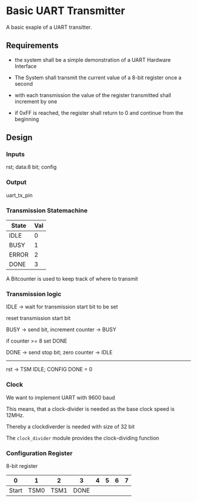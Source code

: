 # Basic UART Transmitter

A basic exaple of a UART transitter.

## Requirements

* the system shall be a simple demonstration of a UART Hardware Interface

* The System shall transmit the current value of a 8-bit register once a second

* with each transmission the value of the register transmitted shall increment by one

* if 0xFF is reached, the register shall return to 0 and continue from the beginning

## Design

### Inputs

rst; data:8 bit; config

### Output

uart_tx_pin

### Transmission Statemachine

| State | Val |
|---|---|
| IDLE | 0 |
| BUSY | 1 |
| ERROR | 2 |
| DONE | 3 |

A Bitcounter is used to keep track of where to transmit

### Transmission logic


IDLE -> wait for transmission start bit to be set

reset transmission start bit

BUSY -> send bit, increment counter -> BUSY

if counter >= 8 set DONE

DONE -> send stop bit; zero counter -> IDLE

----

rst -> TSM IDLE; CONFIG DONE = 0



### Clock

We want to implement UART with 9600 baud

This means, that a clock-divider is needed as the base clock speed is 12MHz.

Thereby a clockdiverder is needed with size of 32 bit

The `clock_divider` module provides the clock-dividing function

### Configuration Register

8-bit register

| 0     | 1    | 2   | 3    | 4| 5| 6| 7|
|-------|------|-----|------|--|--|--|--|
| Start | TSM0 | TSM1| DONE |  |  |  |  |